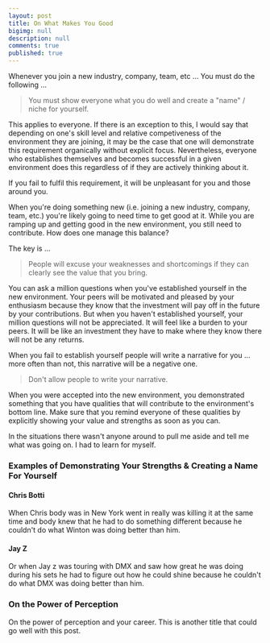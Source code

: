 ```yaml
---
layout: post
title: On What Makes You Good
bigimg: null
description: null
comments: true
published: true
---
```


Whenever you join a new industry, company, team, etc ... You must do the following ... 

> You must show everyone what you do well and create a "name" / niche for yourself.

This applies to everyone.  If there is an exception to this, I would say that depending on one's skill level and relative competiveness of the environment they are joining, it may be the case that one will demonstrate this requirement organically without explicit focus.  Nevertheless, everyone who establishes themselves and becomes successful in a given environment does this regardless of if they are actively thinking about it.

If you fail to fulfil this requirement, it will be unpleasant for you and those around you.

When you're doing something new (i.e. joining a new industry, company, team, etc.) you're likely going to need time to get good at it.  While you are ramping up and getting good in the new environment, you still need to contribute.  How does one manage this balance?

The key is ...
> People will excuse your weaknesses and shortcomings if they can clearly see the value that you bring. 

You can ask a million questions when you've established yourself in the new environment.  Your peers will be motivated and pleased by your enthusiasm because they know that the investment will pay off in the future by your contributions. But when you haven't established yourself, your million questions will not be appreciated.  It will feel like a burden to your peers.  It will be like an investment they have to make where they know there will not be any returns.

When you fail to establish yourself people will write a narrative for you ... more often than not, this narrative will be a negative one.

> Don't allow people to write your narrative.

When you were accepted into the new environment, you demonstrated something that you have qualities that will contribute to the environment's bottom line.  Make sure that you remind everyone of these qualities by explicitly showing your value and strengths as soon as you can.

In the situations there wasn't anyone around to pull me aside and tell me what was going on. I had to learn for myself.

### Examples of Demonstrating Your Strengths & Creating a Name For Yourself

#### Chris Botti
When Chris body was in New York went in really was killing it at the same time and body knew that he had to do something different because he couldn't do what Winton was doing better than him.

#### Jay Z
Or when Jay z was touring with DMX and saw how great he was doing during his sets he had to figure out how he could shine because he couldn't do what DMX was doing better than him.

### On the Power of Perception
On the power of perception and your career. This is another title that could go well with this post.